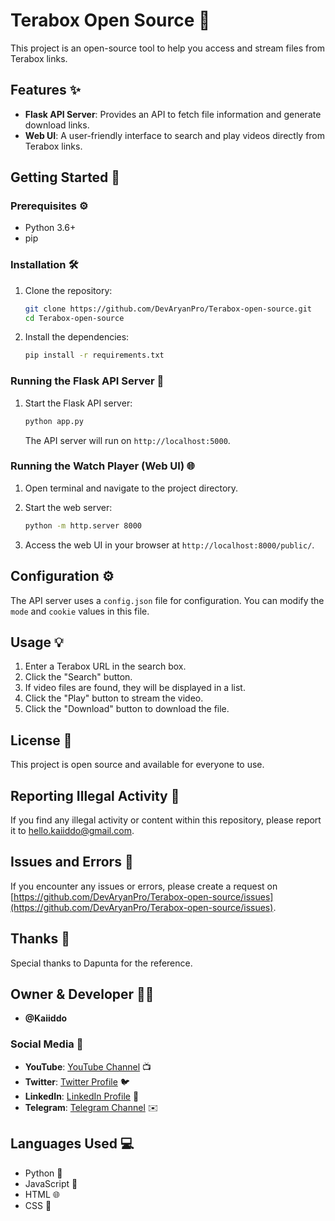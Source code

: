 # Terabox Open Source 🚀

This project is an open-source tool to help you access and stream files from Terabox links.

## Features ✨

*   **Flask API Server**: Provides an API to fetch file information and generate download links.
*   **Web UI**: A user-friendly interface to search and play videos directly from Terabox links.

## Getting Started 🏁

### Prerequisites ⚙️

*   Python 3.6+
*   pip

### Installation 🛠️

1.  Clone the repository:

    ```bash
    git clone https://github.com/DevAryanPro/Terabox-open-source.git
    cd Terabox-open-source
    ```
2.  Install the dependencies:

    ```bash
    pip install -r requirements.txt
    ```

### Running the Flask API Server 🐍

1.  Start the Flask API server:

    ```bash
    python app.py
    ```

    The API server will run on `http://localhost:5000`.

### Running the Watch Player (Web UI) 🌐

1.  Open terminal and navigate to the project directory.
2.  Start the web server:

    ```bash
    python -m http.server 8000
    ```

3.  Access the web UI in your browser at `http://localhost:8000/public/`.

## Configuration ⚙️

The API server uses a `config.json` file for configuration. You can modify the `mode` and `cookie` values in this file.

## Usage 💡

1.  Enter a Terabox URL in the search box.
2.  Click the "Search" button.
3.  If video files are found, they will be displayed in a list.
4.  Click the "Play" button to stream the video.
5.  Click the "Download" button to download the file.

## License 📝

This project is open source and available for everyone to use.

## Reporting Illegal Activity 🚨

If you find any illegal activity or content within this repository, please report it to [hello.kaiiddo@gmail.com](mailto:hello.kaiiddo@gmail.com).

## Issues and Errors 🐛

If you encounter any issues or errors, please create a request on [https://github.com/DevAryanPro/Terabox-open-source/issues](https://github.com/DevAryanPro/Terabox-open-source/issues).

## Thanks 🙏

Special thanks to Dapunta for the reference.

## Owner & Developer 👨‍💻

*   **@Kaiiddo**

### Social Media 📱

*   **YouTube**: [YouTube Channel](https://www.youtube.com/) 📺
*   **Twitter**: [Twitter Profile](https://twitter.com/) 🐦
*   **LinkedIn**: [LinkedIn Profile](https://www.linkedin.com/) 💼
*   **Telegram**: [Telegram Channel](https://t.me/) ✉️

## Languages Used 💻

*   Python 🐍
*   JavaScript 📜
*   HTML 🌐
*   CSS 🎨